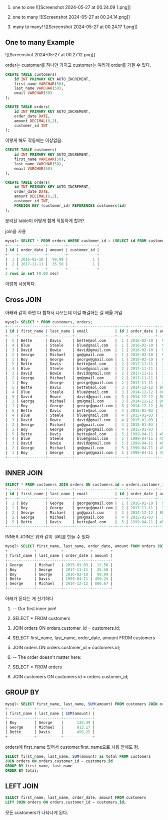 
1. one to one
![[Screenshot 2024-05-27 at 00.24.09 1.png]]


2.  one to many
![[Screenshot 2024-05-27 at 00.24.14.png]]


3.  many to many!
![[Screenshot 2024-05-27 at 00.24.17 1.png]]

## One to many Example
![[Screenshot 2024-05-27 at 00.27.12.png]]

order는 customer를 하나만 가지고 customer는 여러개 order를 가질 수 있다.

```sql
CREATE TABLE customers(
	id INT PRIMARY KEY AUTO_INCREMENT,
	first_name VARCHAR(50),
	last_name VARCHAR(50),
	email VARCHAR(50)
);

CREATE TABLE orders(
	id INT PRIMARY KEY AUTO_INCREMENT,
	order_date DATE,
	amount DECIMAL(8,2),
	customer_id INT
);
```

이렇게 해도 작동에는 이상없음.

```sql
CREATE TABLE customers(
	id INT PRIMARY KEY AUTO_INCREMENT,
	first_name VARCHAR(50),
	last_name VARCHAR(50),
	email VARCHAR(50)
);

CREATE TABLE orders(
	id INT PRIMARY KEY AUTO_INCREMENT,
	order_date DATE,
	amount DECIMAL(8,2),
	customer_id INT,
	FOREIGN KEY (customer_id) REFERENCES customers(id)
);
```

분리된 table이 어떻게 함께 작동하게 할까?

join을 사용

```sql
mysql> SELECT * FROM orders WHERE customer_id = (SELECT id FROM customers WHERE last_name = 'George');
+----+------------+--------+-------------+
| id | order_date | amount | customer_id |
+----+------------+--------+-------------+
|  1 | 2016-02-10 |  99.99 |           1 |
|  2 | 2017-11-11 |  35.50 |           1 |
+----+------------+--------+-------------+
2 rows in set (0.00 sec)
```
이렇게 사용하다.


## Cross JOIN
아래와 같이 하면 다 합쳐서 나오는데 이걸 해결하는 걸 배울 거임
```sql
mysql> SELECT * FROM customers, orders;
+----+------------+-----------+------------------+----+------------+--------+-------------+
| id | first_name | last_name | email            | id | order_date | amount | customer_id |
+----+------------+-----------+------------------+----+------------+--------+-------------+
|  5 | Bette      | Davis     | bette@aol.com    |  1 | 2016-02-10 |  99.99 |           1 |
|  4 | Blue       | Steele    | blue@gmail.com   |  1 | 2016-02-10 |  99.99 |           1 |
|  3 | David      | Bowie     | david@gmail.com  |  1 | 2016-02-10 |  99.99 |           1 |
|  2 | George     | Michael   | gm@gmail.com     |  1 | 2016-02-10 |  99.99 |           1 |
|  1 | Boy        | George    | george@gmail.com |  1 | 2016-02-10 |  99.99 |           1 |
|  5 | Bette      | Davis     | bette@aol.com    |  2 | 2017-11-11 |  35.50 |           1 |
|  4 | Blue       | Steele    | blue@gmail.com   |  2 | 2017-11-11 |  35.50 |           1 |
|  3 | David      | Bowie     | david@gmail.com  |  2 | 2017-11-11 |  35.50 |           1 |
|  2 | George     | Michael   | gm@gmail.com     |  2 | 2017-11-11 |  35.50 |           1 |
|  1 | Boy        | George    | george@gmail.com |  2 | 2017-11-11 |  35.50 |           1 |
|  5 | Bette      | Davis     | bette@aol.com    |  3 | 2014-12-12 | 800.67 |           2 |
|  4 | Blue       | Steele    | blue@gmail.com   |  3 | 2014-12-12 | 800.67 |           2 |
|  3 | David      | Bowie     | david@gmail.com  |  3 | 2014-12-12 | 800.67 |           2 |
|  2 | George     | Michael   | gm@gmail.com     |  3 | 2014-12-12 | 800.67 |           2 |
|  1 | Boy        | George    | george@gmail.com |  3 | 2014-12-12 | 800.67 |           2 |
|  5 | Bette      | Davis     | bette@aol.com    |  4 | 2015-01-03 |  12.50 |           2 |
|  4 | Blue       | Steele    | blue@gmail.com   |  4 | 2015-01-03 |  12.50 |           2 |
|  3 | David      | Bowie     | david@gmail.com  |  4 | 2015-01-03 |  12.50 |           2 |
|  2 | George     | Michael   | gm@gmail.com     |  4 | 2015-01-03 |  12.50 |           2 |
|  1 | Boy        | George    | george@gmail.com |  4 | 2015-01-03 |  12.50 |           2 |
|  5 | Bette      | Davis     | bette@aol.com    |  5 | 1999-04-11 | 450.25 |           5 |
|  4 | Blue       | Steele    | blue@gmail.com   |  5 | 1999-04-11 | 450.25 |           5 |
|  3 | David      | Bowie     | david@gmail.com  |  5 | 1999-04-11 | 450.25 |           5 |
|  2 | George     | Michael   | gm@gmail.com     |  5 | 1999-04-11 | 450.25 |           5 |
|  1 | Boy        | George    | george@gmail.com |  5 | 1999-04-11 | 450.25 |           5 |
+----+------------+-----------+------------------+----+------------+--------+-------------+
```


## INNER JOIN
```sql
SELECT * FROM customers JOIN orders ON customers.id = orders.customer_id;
+----+------------+-----------+------------------+----+------------+--------+-------------+
| id | first_name | last_name | email            | id | order_date | amount | customer_id |
+----+------------+-----------+------------------+----+------------+--------+-------------+
|  1 | Boy        | George    | george@gmail.com |  1 | 2016-02-10 |  99.99 |           1 |
|  1 | Boy        | George    | george@gmail.com |  2 | 2017-11-11 |  35.50 |           1 |
|  2 | George     | Michael   | gm@gmail.com     |  3 | 2014-12-12 | 800.67 |           2 |
|  2 | George     | Michael   | gm@gmail.com     |  4 | 2015-01-03 |  12.50 |           2 |
|  5 | Bette      | Davis     | bette@aol.com    |  5 | 1999-04-11 | 450.25 |           5 |
+----+------------+-----------+------------------+----+------------+--------+-------------+
```
INNER JOIN은 위와 같이 쿼리를 만들 수 있다.

```sql
mysql> SELECT first_name, last_name, order_date, amount FROM orders JOIN customers ON customers.id = orders.customer_id ORDER BY 4;
+------------+-----------+------------+--------+
| first_name | last_name | order_date | amount |
+------------+-----------+------------+--------+
| George     | Michael   | 2015-01-03 |  12.50 |
| Boy        | George    | 2017-11-11 |  35.50 |
| Boy        | George    | 2016-02-10 |  99.99 |
| Bette      | Davis     | 1999-04-11 | 450.25 |
| George     | Michael   | 2014-12-12 | 800.67 |
+------------+-----------+------------+--------+
```


아래가 된다는 게 신기하다
1. -- Our first inner join!
2. SELECT * FROM customers
3. JOIN orders ON orders.customer_id = customers.id;

5. SELECT first_name, last_name, order_date, amount FROM customers
6. JOIN orders ON orders.customer_id = customers.id;

8. -- The order doesn't matter here:
9. SELECT * FROM orders
10. JOIN customers ON customers.id = orders.customer_id;

## GROUP BY
```sql
mysql> SELECT first_name, last_name, SUM(amount) FROM customers JOIN orders ON orders.customer_id = customers.id GROUP BY first_name, last_name;
+------------+-----------+-------------+
| first_name | last_name | SUM(amount) |
+------------+-----------+-------------+
| Boy        | George    |      135.49 |
| George     | Michael   |      813.17 |
| Bette      | Davis     |      450.25 |
+------------+-----------+-------------+
```

orders에 first_name 없어서 customer.first_name으로 사용 안해도 됨.

```sql
SELECT first_name, last_name, SUM(amount) as total FROM customers
JOIN orders ON orders.customer_id = customers.id
GROUP BY first_name, last_name
ORDER BY total;
```

## LEFT JOIN

```sql
SELECT first_name, last_name, order_date, amount FROM customers
LEFT JOIN orders ON orders.customer_id = customers.id;
```

모든 customers가 나타나게 된다.